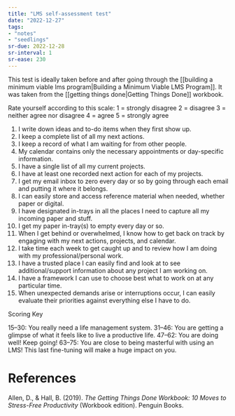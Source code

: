 ```yaml
---
title: "LMS self-assessment test"
date: "2022-12-27"
tags:
- "notes"
- "seedlings"
sr-due: 2022-12-28
sr-interval: 1
sr-ease: 230
---
```


This test is ideally taken before and after going through the [[building a minimum viable lms program|Building a Minimum Viable LMS Program]]. It was taken from the [[getting things done|Getting Things Done]] workbook.

Rate yourself according to this scale:
1 = strongly disagree
2 = disagree
3 = neither agree nor disagree
4 = agree
5 = strongly agree

1. I write down ideas and to-do items when they first show up.
2. I keep a complete list of all my next actions.
3. I keep a record of what I am waiting for from other people.
4. My calendar contains only the necessary appointments or day-specific information.
5.  I have a single list of all my current projects.
6. I have at least one recorded next action for each of my projects.
7. I get my email inbox to zero every day or so by going through each email and putting it where it belongs.
8. I can easily store and access reference material when needed, whether paper or digital.
9. I have designated in-trays in all the places I need to capture all my incoming paper and stuff.
10. I get my paper in-tray(s) to empty every day or so.
11. When I get behind or overwhelmed, I know how to get back on track by engaging with my next actions, projects, and calendar.
12. I take time each week to get caught up and to review how I am doing with my professional/personal work.
13. I have a trusted place I can easily find and look at to see additional/support information about any project I am working on.
14. I have a framework I can use to choose best what to work on at any particular time.
15. When unexpected demands arise or interruptions occur, I can easily evaluate their priorities against everything else I have to do.

Scoring Key

15–30: You really need a life management system.
31–46: You are getting a glimpse of what it feels like to live a productive life.
47–62: You are doing well! Keep going!
63–75: You are close to being masterful with using an LMS! This last fine-tuning will make a huge impact on you.

# References

Allen, D., & Hall, B. (2019). _The Getting Things Done Workbook: 10 Moves to Stress-Free Productivity_ (Workbook edition). Penguin Books.